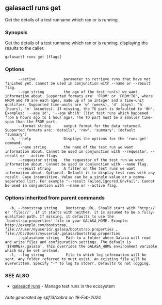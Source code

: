 ## galasactl runs get

Get the details of a test runname which ran or is running.

### Synopsis

Get the details of a test runname which ran or is running, displaying the results to the caller.

```
galasactl runs get [flags]
```

### Options

```
      --active             parameter to retrieve runs that have not finished yet. Cannot be used in conjunction with --name or --result flag.
      --age string         the age of the test run(s) we want information about. Supported formats are: 'FROM' or 'FROM:TO', where FROM and TO are each ages, made up of an integer and a time-unit qualifier. Supported time-units are 'w' (weeks), 'd' (days), 'h' (hours), 'm' (minutes). If missing, the TO part is defaulted to '0h'. Examples: '--age 1d', '--age 6h:1h' (list test runs which happened from 6 hours ago to 1 hour ago). The TO part must be a smaller time-span than the FROM part.
      --format string      output format for the data returned. Supported formats are: 'details', 'raw', 'summary'. (default "summary")
  -h, --help               Displays the options for the 'runs get' command.
      --name string        the name of the test run we want information about. Cannot be used in conjunction with --requestor, --result or --active flags
      --requestor string   the requestor of the test run we want information about. Cannot be used in conjunction with --name flag.
      --result string      A filter on the test runs we want information about. Optional. Default is to display test runs with any result. Case insensitive. Value can be a single value or a comma-separated list. For example "--result Failed,Ignored,EnvFail". Cannot be used in conjunction with --name or --active flag.
```

### Options inherited from parent commands

```
  -b, --bootstrap string    Bootstrap URL. Should start with 'http://' or 'file://'. If it starts with neither, it is assumed to be a fully-qualified path. If missing, it defaults to use the 'bootstrap.properties' file in your GALASA_HOME. Example: http://example.com/bootstrap, file:///user/myuserid/.galasa/bootstrap.properties , file://C:/Users/myuserid/.galasa/bootstrap.properties
      --galasahome string   Path to a folder where Galasa will read and write files and configuration settings. The default is '${HOME}/.galasa'. This overrides the GALASA_HOME environment variable which may be set instead.
  -l, --log string          File to which log information will be sent. Any folder referred to must exist. An existing file will be overwritten. Specify "-" to log to stderr. Defaults to not logging.
```

### SEE ALSO

* [galasactl runs](galasactl_runs.md)	 - Manage test runs in the ecosystem

###### Auto generated by spf13/cobra on 19-Feb-2024

